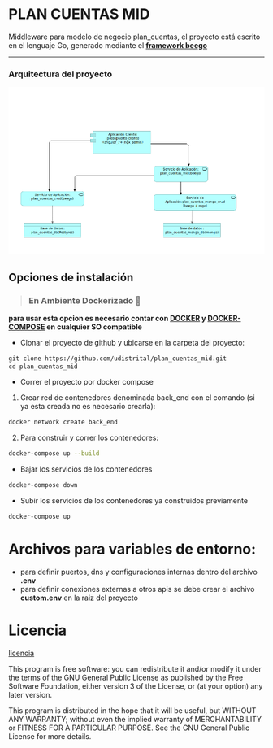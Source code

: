 # PLAN CUENTAS MID
Middleware para modelo de negocio plan_cuentas, el proyecto está escrito en el lenguaje Go, generado mediante el **[framework beego](https://beego.me/)**
***
### Arquitectura del proyecto
![](arquitectura.png)
## Opciones de instalación 
> ### En Ambiente Dockerizado :whale:

**para usar esta opcion es necesario contar con [DOCKER](https://docs.docker.com/) y [DOCKER-COMPOSE](https://docs.docker.com/compose/) en cualquier SO compatible**

- Clonar el proyecto de github y ubicarse en la carpeta del proyecto:
```shell
git clone https://github.com/udistrital/plan_cuentas_mid.git
cd plan_cuentas_mid
```

- Correr el proyecto por docker compose 
1. Crear red de contenedores denominada back_end con el comando (si ya esta creada no es necesario crearla):

```sh
docker network create back_end
```

2. Para construir y correr los contenedores:
```sh
docker-compose up --build
```
- Bajar los servicios de los contenedores
```sh
docker-compose down
```
- Subir los servicios de los contenedores ya construidos previamente
```sh
docker-compose up
```
# Archivos para variables de entorno: 

- para definir puertos, dns y configuraciones internas dentro del archivo **.env**
- para definir conexiones externas a otros apis se debe crear el archivo **custom.env** en la raiz del proyecto

# Licencia
[licencia](LICENSE)

This program is free software: you can redistribute it and/or modify it under the terms of the GNU General Public License as published by the Free Software Foundation, either version 3 of the License, or (at your option) any later version.

This program is distributed in the hope that it will be useful, but WITHOUT ANY WARRANTY; without even the implied warranty of MERCHANTABILITY or FITNESS FOR A PARTICULAR PURPOSE. See the GNU General Public License for more details.
